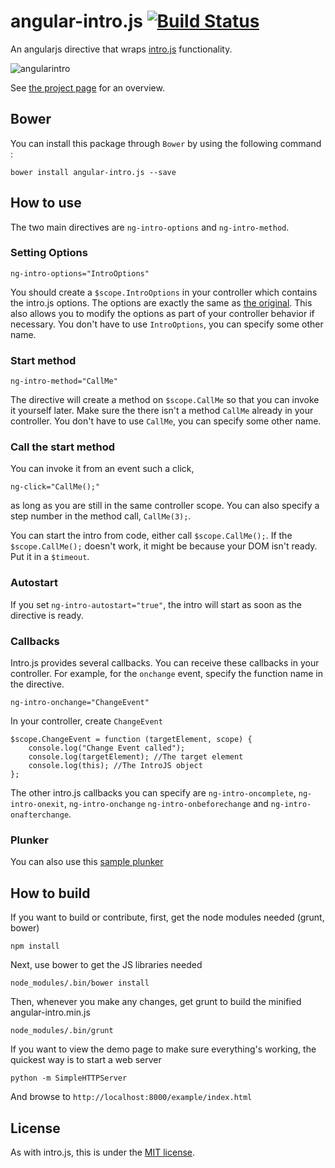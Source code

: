 angular-intro.js [![Build Status](https://travis-ci.org/mendhak/angular-intro.js.svg?branch=master)](https://travis-ci.org/mendhak/angular-intro.js)
================

An angularjs directive that wraps [intro.js](http://usablica.github.io/intro.js/) functionality.

![angularintro](http://farm8.staticflickr.com/7382/9741892196_ccc16b8a16_o.png)

See [the project page](http://code.mendhak.com/angular-intro.js/) for an overview.

## Bower

You can install this package through `Bower` by using the following command :

    bower install angular-intro.js --save


## How to use

The two main directives are `ng-intro-options` and `ng-intro-method`.

### Setting Options

`ng-intro-options="IntroOptions"`

You should create a `$scope.IntroOptions` in your controller which contains the intro.js options. The options are exactly the same as [the original](https://github.com/usablica/intro.js#options).  This also allows you to modify the options as part of your controller behavior if necessary.  You don't have to use `IntroOptions`, you can specify some other name. 

### Start method

`ng-intro-method="CallMe"` 

The directive will create a method on `$scope.CallMe` so that you can invoke it yourself later.  Make sure the there isn't a method `CallMe` already in your controller.  You don't have to use `CallMe`, you can specify some other name.

### Call the start method

You can invoke it from an event such a click, 

`ng-click="CallMe();"` 

as long as you are still in the same controller scope.  You can also specify a step number in the method call, `CallMe(3);`.

You can start the intro from code, either call `$scope.CallMe();`.  If the `$scope.CallMe();` doesn't work, it might be because your DOM isn't ready. Put it in a `$timeout`.

### Autostart

If you set `ng-intro-autostart="true"`, the intro will start as soon as the directive is ready. 

### Callbacks

Intro.js provides several callbacks.  You can receive these callbacks in your controller.  For example, for the `onchange` event, specify the function name in the directive. 

`ng-intro-onchange="ChangeEvent"`

In your controller, create `ChangeEvent`

    $scope.ChangeEvent = function (targetElement, scope) {
        console.log("Change Event called");
        console.log(targetElement); //The target element
        console.log(this); //The IntroJS object
    };

The other intro.js callbacks you can specify are `ng-intro-oncomplete`, `ng-intro-onexit`, `ng-intro-onchange` `ng-intro-onbeforechange` and `ng-intro-onafterchange`.


### Plunker

You can also use this [sample plunker](http://plnkr.co/edit/wo9EzfbOFjM7NDoAvmjA?p=preview)

## How to build

If you want to build or contribute, first, get the node modules needed (grunt, bower)

    npm install
    
Next, use bower to get the JS libraries needed

    node_modules/.bin/bower install

Then, whenever you make any changes, get grunt to build the minified angular-intro.min.js

    node_modules/.bin/grunt 

If you want to view the demo page to make sure everything's working, the quickest way is to start a web server

    python -m SimpleHTTPServer
    
And browse to `http://localhost:8000/example/index.html`   




## License

As with intro.js, this is under the [MIT license](https://github.com/mendhak/angular-intro.js/blob/master/LICENSE).






